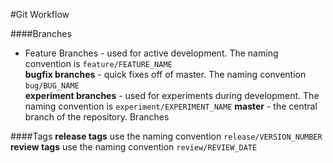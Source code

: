 #Git Workflow

####Branches
* Feature Branches - used for active development. The naming convention is ``feature/FEATURE_NAME``  
**bugfix branches** - quick fixes off of master. The naming convention ``bug/BUG_NAME``  
**experiment branches** - used for experiments during development. The naming convention is ``experiment/EXPERIMENT_NAME``  **master** - the central branch of the repository. Branches 

####Tags
**release tags** use the naming convention ``release/VERSION_NUMBER``  
**review tags** use the naming convention ``review/REVIEW_DATE``
